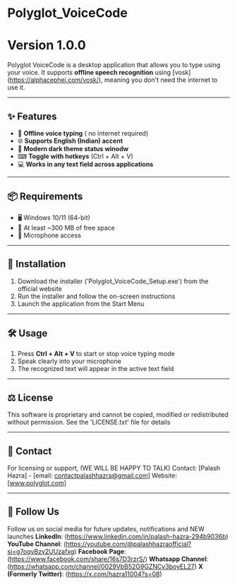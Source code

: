 # Polyglot_VoiceCode
# Version 1.0.0

Polyglot VoiceCode is a desktop application that allows you to type using your voice. It supports **offline speech recognition** using [vosk] (https://alphacephei.com/vosk/), meaning you don't need the internet to use it.

----

## ✨ Features
- 🎤 **Offline voice typing** ( no internet required)
- 🌐 **Supports English (Indian) accent**
- 🖤 **Modern dark theme status winodw**
- ⌨ **Toggle with hotkeys** (Ctrl + Alt + V)
- 💻 **Works in any text field across applications**

----

## 📦 Requirements 
- 🖥 Windows 10/11 (64-bit)
- 💽 At least ~300 MB of free space
- 🎤 Microphone access

----

## 🧰 Installation
1. Download the installer ('Polyglot_VoiceCode_Setup.exe') from the official website
2. Run the installer and follow the on-screen instructions
3. Launch the application from the Start Menu

----

## 🛠 Usage
1. Press **Ctrl + Alt + V** to start or stop voice typing mode
2. Speak clearly into your microphone
3. The recognized text will appear in the active text field

----

## ⚖ License
This software is proprietary and cannot be copied, modified or redistributed without permission.
See the 'LICENSE.txt' file for details

----

## 📡 Contact
For licensing or support, (WE WILL BE HAPPY TO TALK)
Contact: [Palash Hazra] - [email: contactpalashhazra@gmail.com]
Website: [www.polyglot.com]

----

## 🤝 Follow Us 
Follow us on social media for future updates, notifications and NEW launches
**LinkedIn**: (https://www.linkedin.com/in/palash-hazra-294b9036b)
**YouTube Channel**: (https://youtube.com/@palashhazraofficial?si=g7oqyBzv2UUzafxg)
**Facebook Page**: (https://www.facebook.com/share/16s7D3rzrS/)
**Whatsapp Channel**: (https://whatsapp.com/channel/0029VbB52G9GZNCv3boyEL27)
**X (Formerly Twitter)**: (https://x.com/hazra11004?s=08)

